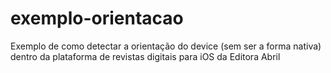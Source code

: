 exemplo-orientacao
==================

Exemplo de como detectar a orientação do device (sem ser a forma nativa) dentro da plataforma de revistas digitais para iOS da Editora Abril
